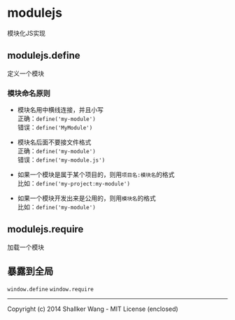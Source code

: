 modulejs
==========

模块化JS实现


## modulejs.define
定义一个模块


### 模块命名原则
- 模块名用中横线连接，并且小写  
    正确：`define('my-module')`  
    错误：`define('MyModule')`  

- 模块名后面不要接文件格式  
    正确：`define('my-module')`  
    错误：`define('my-module.js')`  

- 如果一个模块是属于某个项目的，则用`项目名:模块名`的格式  
    比如：`define('my-project:my-module')`  

- 如果一个模块开发出来是公用的，则用`模块名`的格式  
    比如：`define('my-module')`  


## modulejs.require
加载一个模块


## 暴露到全局
`window.define`
`window.require`


---

Copyright (c) 2014 Shallker Wang - MIT License (enclosed)
